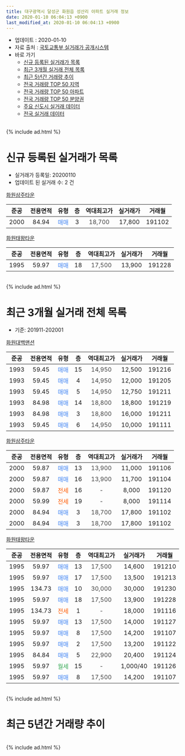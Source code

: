 ```yaml
---
title: 대구광역시 달성군 화원읍 성산리 아파트 실거래 정보
date: 2020-01-10 06:04:13 +0900
last_modified_at: 2020-01-10 06:04:13 +0900
---
```


* 업데이트 : 2020-01-10
* 자료 출처 : [국토교통부 실거래가 공개시스템](http://rt.molit.go.kr)
* 바로 가기
    * [신규 등록된 실거래가 목록](#신규-등록된-실거래가-목록)
    * [최근 3개월 실거래 전체 목록](#최근-3개월-실거래-전체-목록)
    * [최근 5년간 거래량 추이](#최근-5년간-거래량-추이)
    * [전국 거래량 TOP 50 지역](https://inasie.github.io/apt-trade-info/최근-3개월-전국에서-가장-거래가-많이-발생한-지역)
    * [전국 거래량 TOP 50 아파트](https://inasie.github.io/apt-trade-info/최근-3개월-전국에서-가장-거래가-많이-발생한-아파트)
    * [전국 거래량 TOP 50 분양권](https://inasie.github.io/apt-trade-info/최근-3개월-전국에서-가장-거래가-많이-발생한-분양권)
    * [주요 신도시 실거래 데이터](https://inasie.github.io/apt-trade-info/주요-신도시)
    * [전국 실거래 데이터](https://inasie.github.io/apt-trade-info/전국)
<br>
{% include ad.html %}
<br>

# 신규 등록된 실거래가 목록
* 실거래가 등록일: 20200110
* 업데이트 된 실거래 수: 2 건


[화원삼주타운](https://search.naver.com/search.naver?query=%EB%8C%80%EA%B5%AC%EA%B4%91%EC%97%AD%EC%8B%9C+%EB%8B%AC%EC%84%B1%EA%B5%B0+%ED%99%94%EC%9B%90%EC%9D%8D+%EC%84%B1%EC%82%B0%EB%A6%AC+%ED%99%94%EC%9B%90%EC%82%BC%EC%A3%BC%ED%83%80%EC%9A%B4)

|준공|전용면적|유형|층|역대최고가|실거래가|거래월|
|:---:|:---:|:---:|:---:|:---:|:---:|:---:|
|2000|84.94|<span style="color:#4285f3">매매</span>|3|<span style="color:#444444">18,700</span>|17,800|191102|

[화원태왕타운](https://search.naver.com/search.naver?query=%EB%8C%80%EA%B5%AC%EA%B4%91%EC%97%AD%EC%8B%9C+%EB%8B%AC%EC%84%B1%EA%B5%B0+%ED%99%94%EC%9B%90%EC%9D%8D+%EC%84%B1%EC%82%B0%EB%A6%AC+%ED%99%94%EC%9B%90%ED%83%9C%EC%99%95%ED%83%80%EC%9A%B4)

|준공|전용면적|유형|층|역대최고가|실거래가|거래월|
|:---:|:---:|:---:|:---:|:---:|:---:|:---:|
|1995|59.97|<span style="color:#4285f3">매매</span>|18|<span style="color:#444444">17,500</span>|13,900|191228|


<br>
{% include ad.html %}
<br>

# 최근 3개월 실거래 전체 목록
* 기준: 201911-202001


[화원대백맨션](https://search.naver.com/search.naver?query=%EB%8C%80%EA%B5%AC%EA%B4%91%EC%97%AD%EC%8B%9C+%EB%8B%AC%EC%84%B1%EA%B5%B0+%ED%99%94%EC%9B%90%EC%9D%8D+%EC%84%B1%EC%82%B0%EB%A6%AC+%ED%99%94%EC%9B%90%EB%8C%80%EB%B0%B1%EB%A7%A8%EC%85%98)

|준공|전용면적|유형|층|역대최고가|실거래가|거래월|
|:---:|:---:|:---:|:---:|:---:|:---:|:---:|
|1993|59.45|<span style="color:#4285f3">매매</span>|15|<span style="color:#444444">14,950</span>|12,500|191216|
|1993|59.45|<span style="color:#4285f3">매매</span>|4|<span style="color:#444444">14,950</span>|12,000|191205|
|1993|59.45|<span style="color:#4285f3">매매</span>|5|<span style="color:#444444">14,950</span>|12,750|191211|
|1993|84.98|<span style="color:#4285f3">매매</span>|14|<span style="color:#444444">18,800</span>|18,800|191219|
|1993|84.98|<span style="color:#4285f3">매매</span>|3|<span style="color:#444444">18,800</span>|16,000|191211|
|1993|59.45|<span style="color:#4285f3">매매</span>|6|<span style="color:#444444">14,950</span>|10,000|191111|

[화원삼주타운](https://search.naver.com/search.naver?query=%EB%8C%80%EA%B5%AC%EA%B4%91%EC%97%AD%EC%8B%9C+%EB%8B%AC%EC%84%B1%EA%B5%B0+%ED%99%94%EC%9B%90%EC%9D%8D+%EC%84%B1%EC%82%B0%EB%A6%AC+%ED%99%94%EC%9B%90%EC%82%BC%EC%A3%BC%ED%83%80%EC%9A%B4)

|준공|전용면적|유형|층|역대최고가|실거래가|거래월|
|:---:|:---:|:---:|:---:|:---:|:---:|:---:|
|2000|59.87|<span style="color:#4285f3">매매</span>|13|<span style="color:#444444">13,900</span>|11,000|191106|
|2000|59.87|<span style="color:#4285f3">매매</span>|16|<span style="color:#444444">13,900</span>|11,700|191104|
|2000|59.87|<span style="color:#ff5a00">전세</span>|16|<span style="color:#444444">-</span>|8,000|191120|
|2000|59.99|<span style="color:#ff5a00">전세</span>|19|<span style="color:#444444">-</span>|8,000|191114|
|2000|84.94|<span style="color:#4285f3">매매</span>|3|<span style="color:#444444">18,700</span>|17,800|191102|
|2000|84.94|<span style="color:#4285f3">매매</span>|3|<span style="color:#444444">18,700</span>|17,800|191102|

[화원태왕타운](https://search.naver.com/search.naver?query=%EB%8C%80%EA%B5%AC%EA%B4%91%EC%97%AD%EC%8B%9C+%EB%8B%AC%EC%84%B1%EA%B5%B0+%ED%99%94%EC%9B%90%EC%9D%8D+%EC%84%B1%EC%82%B0%EB%A6%AC+%ED%99%94%EC%9B%90%ED%83%9C%EC%99%95%ED%83%80%EC%9A%B4)

|준공|전용면적|유형|층|역대최고가|실거래가|거래월|
|:---:|:---:|:---:|:---:|:---:|:---:|:---:|
|1995|59.97|<span style="color:#4285f3">매매</span>|13|<span style="color:#444444">17,500</span>|14,600|191210|
|1995|59.97|<span style="color:#4285f3">매매</span>|17|<span style="color:#444444">17,500</span>|13,500|191213|
|1995|134.73|<span style="color:#4285f3">매매</span>|10|<span style="color:#444444">30,000</span>|30,000|191230|
|1995|59.97|<span style="color:#4285f3">매매</span>|18|<span style="color:#444444">17,500</span>|13,900|191228|
|1995|134.73|<span style="color:#ff5a00">전세</span>|1|<span style="color:#444444">-</span>|18,000|191116|
|1995|59.97|<span style="color:#4285f3">매매</span>|13|<span style="color:#444444">17,500</span>|14,000|191127|
|1995|59.97|<span style="color:#4285f3">매매</span>|8|<span style="color:#444444">17,500</span>|14,200|191107|
|1995|59.97|<span style="color:#4285f3">매매</span>|2|<span style="color:#444444">17,500</span>|13,200|191122|
|1995|84.84|<span style="color:#4285f3">매매</span>|5|<span style="color:#444444">22,900</span>|20,400|191124|
|1995|59.97|<span style="color:#34a853">월세</span>|15|<span style="color:#444444">-</span>|1,000/40|191126|
|1995|59.97|<span style="color:#4285f3">매매</span>|8|<span style="color:#444444">17,500</span>|14,200|191107|


<br>
{% include ad.html %}
<br>

# 최근 5년간 거래량 추이


<div style="width:100%;">
    <canvas id="deal_progress" height="200"></canvas>
</div>

<script>
new Chart(document.getElementById("deal_progress"), {
    type: 'line',
    data: {
        labels: ['201501','201502','201503','201504','201505','201506','201507','201508','201509','201510','201511','201512','201601','201602','201603','201604','201605','201606','201607','201608','201609','201610','201611','201612','201701','201702','201703','201704','201705','201706','201707','201708','201709','201710','201711','201712','201801','201802','201803','201804','201805','201806','201807','201808','201809','201810','201811','201812','201901','201902','201903','201904','201905','201906','201907','201908','201909','201910','201911','201912','202001'],
        datasets: [{
            label: '매매',
            pointRadius: 1,
            data: [7, 7, 8, 11, 8, 16, 18, 13, 7, 10, 12, 6, 1, 3, 3, 2, 4, 0, 2, 1, 3, 7, 7, 2, 7, 1, 2, 7, 7, 7, 9, 6, 5, 7, 8, 5, 3, 9, 19, 5, 9, 8, 4, 8, 7, 8, 4, 4, 6, 7, 7, 10, 7, 6, 6, 11, 10, 7, 10, 9, 0],
            borderColor: "rgba(255, 201, 14, 1)",
            backgroundColor: "rgba(255, 201, 14, 0.5)",
            fill: false,
            lineTension: 0
        },{
            label: '전월세',
            pointRadius: 1,
            data: [3, 5, 1, 6, 2, 8, 5, 4, 4, 2, 8, 2, 4, 1, 5, 1, 0, 1, 3, 2, 2, 5, 5, 2, 3, 5, 4, 2, 3, 5, 5, 2, 2, 3, 2, 2, 3, 5, 3, 2, 4, 2, 1, 1, 1, 2, 2, 2, 3, 7, 3, 3, 3, 1, 0, 0, 3, 3, 4, 0, 0],
            borderColor: "rgba(0, 141, 185, 1)",
            backgroundColor: "rgba(0, 141, 185, 0.5)",
            fill: false,
            lineTension: 0
        }
        ]
    },
    options: {
        responsive: true,
        title: {
            display: false
        },
        tooltips: {
            mode: 'index',
            intersect: false
        },
        hover: {
            mode: 'nearest',
            intersect: true
        },
        scales: {
            xAxes: [{
                display: true,
                scaleLabel: {
                    display: true,
                    labelString: '년/월'
                }
            }],
            yAxes: [{
                display: true,
                ticks: {
                    suggestedMin: 0,
                },
                scaleLabel: {
                    display: true,
                    labelString: '실거래 수'
                }
            }]
        }
    }
});

</script>


<br>
{% include ad.html %}
<br>

